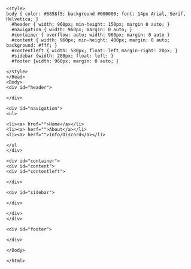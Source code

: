 <html>
  <Head>
    <title> Swagmode </title>
    
    <style>
    body { color: #6858f5; background #000000; font: 14px Arial, Serif, Helvetica; }
      #header { width: 960px; min-height: 150px; margin 0 auto; }
      #navigation { width: 960px; margin: 0 auto; }
      #container { overflow: auto; width: 960px; margin: 0 auto }
      #content { width: 960px; min-height: 400px; margin: 0 auto; background: #fff; }
      #contentleft { width: 580px; float: left margin-right: 20px; }
      #sidebar {width: 280px; float: left; }
      #footer {width: 960px; margin: 0 auto; }

    </style>
    </Head>
    <Body>
    <div id="header">
    
    </div>
    
    <div id="navigation">
    <ul>

    <li><a> href="">Home</a></li>
    <li><a> herf="">About</a></li>
    <li><a> herf="">Info/Discord</a></li>

    </ul
    </div>
    
    <div id="container">
    <div id="content">
    <div id="contentleft">
    
    </div>
    
    <div id="sidebar">
    
    </div>

    </div>
    </div>
    
    <div id="footer">
    
    </div>
    
    </Body>
    
    </html>
